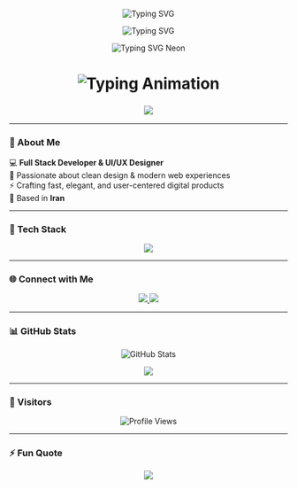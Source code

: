 <!-- Glowing Header -->
<p align="center">
  <img src="https://readme-typing-svg.demolab.com?font=Fira+Code&pause=1000&color=000000&center=true&vCenter=true&width=500&lines=Hi%20%F0%9F%91%8B%2C%20I%27m%20MohammadHossein%20Tajrishi;Full%20Stack%20Developer;UI%2FUX%20Designer;Creative%20Thinker" alt="Typing SVG" />
</p>

<p align="center">
  <img src="https://readme-typing-svg.demolab.com?font=Fira+Code&pause=1000&color=00C8A0&center=true&vCenter=true&width=500&lines=Hi%20%F0%9F%91%8B%2C%20I%27m%20MohammadHossein%20Tajrishi;Full%20Stack%20Developer;UI%2FUX%20Designer;Creative%20Thinker" alt="Typing SVG" />
</p>

<p align="center">
  <img src="https://readme-typing-svg.demolab.com?font=Fira+Code&pause=1000&color=00FFF7&center=true&vCenter=true&width=500&lines=Hi%20%F0%9F%91%8B%2C%20I%27m%20MohammadHossein%20Tajrishi;Full%20Stack%20Developer;UI%2FUX%20Designer;Creative%20Thinker" alt="Typing SVG Neon" />
</p>
<h1 align="center">
  <img src="https://readme-typing-svg.demolab.com?font=Fira+Code&pause=1000&color=00FFF7&center=true&vCenter=true&width=500&lines=Hi+👋,+I'm+MohammadHossein+Tajrishi;Full+Stack+Developer;UI%2FUX+Designer;Creative+Thinker" alt="Typing Animation" />
</h1>

<h3 align="center">
  <img src="https://img.shields.io/badge/Design%20with%20clarity,%20code%20with%20soul-00FFF7?style=for-the-badge&logoColor=white&color=0D1117&labelColor=00FFF7" />
</h3>

---

### 🧠 About Me
💻 **Full Stack Developer & UI/UX Designer**  
🎨 Passionate about clean design & modern web experiences  
⚡ Crafting fast, elegant, and user-centered digital products  
📍 Based in **Iran**

---

### 🧰 Tech Stack
<p align="center">
  <img src="https://skillicons.dev/icons?i=html,css,bootstrap,js,jquery,nodejs,php,laravel,figma&theme=dark" />
</p>

---

### 🌐 Connect with Me
<p align="center">
  <a href="https://instagram.com/tajrishi.studio" target="_blank">
    <img src="https://img.shields.io/badge/Instagram-%2300FFF7?style=for-the-badge&logo=instagram&logoColor=black" />
  </a>
  <a href="https://www.youtube.com/@TajWebLearning" target="_blank">
    <img src="https://img.shields.io/badge/YouTube-%2300FFF7?style=for-the-badge&logo=youtube&logoColor=black" />
  </a>
</p>

---

### 📊 GitHub Stats
<p align="center">
  <img src="https://github-readme-stats.vercel.app/api?username=MohammadHossein-Tajrishi&show_icons=true&theme=tokyonight&hide_border=true&title_color=00FFF7&icon_color=00FFF7" alt="GitHub Stats" />
</p>

<p align="center">
  <img src="https://github-readme-streak-stats.herokuapp.com/?user=MohammadHossein-Tajrishi&theme=tokyonight&hide_border=true&ring=00FFF7&fire=00FFF7" />
</p>

---

### 💫 Visitors
<p align="center">
  <img src="https://komarev.com/ghpvc/?username=MohammadHossein-Tajrishi&label=Profile+Views&color=00FFF7&style=flat-square" alt="Profile Views" />
</p>

---

### ⚡ Fun Quote
<p align="center">
  <img src="https://quotes-github-readme.vercel.app/api?type=horizontal&theme=tokyonight&quote=Design%20with%20clarity,%20code%20with%20soul." />
</p>
